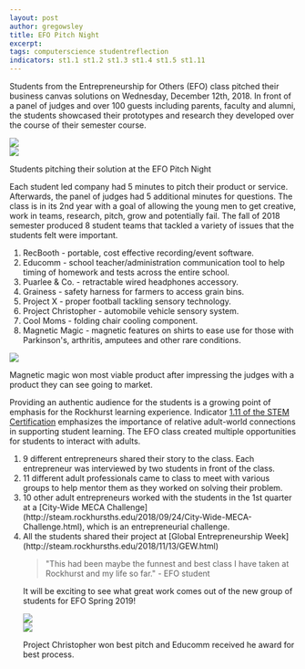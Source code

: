 ```yaml
---
layout: post
author: gregowsley
title: EFO Pitch Night
excerpt: 
tags: computerscience studentreflection
indicators: st1.1 st1.2 st1.3 st1.4 st1.5 st1.11
---
```


Students from the Entrepreneurship for Others (EFO) class pitched their business canvas solutions on Wednesday, December 12th, 2018. In front of a panel of judges and over 100 guests including parents, faculty and alumni, the students showcased their prototypes and research they developed over the course of their semester course. 
      
<div class="flex-wrapper">
  <div class="x1"><img src="{{ site.baseurl }}/img/EFO Pitch Night 2.jpeg"></div>
  <div class="x1"><img src="{{ site.baseurl }}/img/EFO Pitch Night 3.jpeg"></div>
</div>
<p class="caption">Students pitching their solution at the EFO Pitch Night</p>

Each student led company had 5 minutes to pitch their product or service. Afterwards, the panel of judges had 5 additional minutes for questions. The class is in its 2nd year with a goal of allowing the young men to get creative, work in teams, research, pitch, grow and potentially fail. The fall of 2018 semester produced 8 student teams that tackled a variety of issues that the students felt were important. 

<ol>
  <li>RecBooth - portable, cost effective recording/event software.</li>
  <li>Educomm - school teacher/administration communication tool to help timing of homework and tests across the entire school.</li>
  <li>Puarlee & Co. - retractable wired headphones accessory.</li>
  <li>Grainess - safety harness for farmers to access grain bins.</li>
  <li>Project X - proper football tackling sensory technology.</li>
  <li>Project Christopher - automobile vehicle sensory system.</li>
  <li>Cool Moms - folding chair cooling component.</li>
  <li>Magnetic Magic - magnetic features on shirts to ease use for those with Parkinson's, arthritis, amputees and other rare conditions.</li>
</ol>

<div class="flex-wrapper">
  <div class="x1"><img src="{{ site.baseurl }}/img/EFO Most Viable.JPG"></div>
</div>
<p class="caption">Magnetic magic won most viable product after impressing the judges with a product they can see going to market.</p>

Providing an authentic audience for the students is a growing point of emphasis for the Rockhurst learning experience. Indicator [1.11 of the STEM Certification](http://steam.rockhursths.edu/stem-certification/indicators/st1.11/) emphasizes the importance of relative adult-world connections in supporting student learning. The EFO class created multiple opportunities for students to interact with adults.
<ol>
<li>9 different entrepreneurs shared their story to the class. Each entrepreneur was interviewed by two students in front of the class.</li>
<li>11 different adult professionals came to class to meet with various groups to help mentor them as they worked on solving their problem.</li>
<li>10 other adult entrepreneurs worked with the students in the 1st quarter at a [City-Wide MECA Challenge](http://steam.rockhursths.edu/2018/09/24/City-Wide-MECA-Challenge.html), which is an entrepreneurial challenge.</li>
<li>All the students shared their project at [Global Entrepreneurship Week](http://steam.rockhursths.edu/2018/11/13/GEW.html)</li>
      
<blockquote>"This had been maybe the funnest and best class I have taken at Rockhurst and my life so far." - EFO student</blockquote>

It will be exciting to see what great work comes out of the new group of students for EFO Spring 2019! 

<div class="flex-wrapper">
  <div class="x1"><img src="{{ site.baseurl }}/img/EFO Best Pitch.jpeg"></div>
  <div class="x1"><img src="{{ site.baseurl }}/img/EFO Best Process.jpeg"></div>
</div>
<p class="caption">Project Christopher won best pitch and Educomm received he award for best process.</p>

